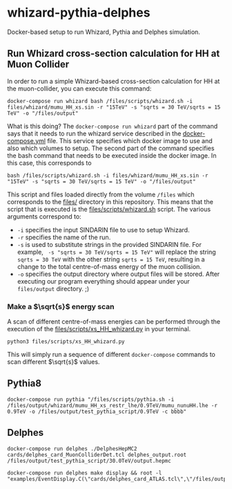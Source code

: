 # whizard-pythia-delphes
Docker-based setup to run Whizard, Pythia and Delphes simulation.

## Run Whizard cross-section calculation for HH at Muon Collider
In order to run a simple Whizard-based cross-section calculation for HH at the muon-collider, you can execute this command:
```
docker-compose run whizard bash /files/scripts/whizard.sh -i files/whizard/mumu_HH_xs.sin -r "15TeV" -s "sqrts = 30 TeV/sqrts = 15 TeV" -o "/files/output"
```
What is this doing? The `docker-compose run whizard` part of the command says that it needs to run the whizard service described in the [docker-compose.yml](docker-compose.yml) file. This service specifies which docker image to use and also which volumes to setup. The second part of the command specifies the bash command that needs to be executed inside the docker image. In this case, this corresponds to
```
bash /files/scripts/whizard.sh -i files/whizard/mumu_HH_xs.sin -r "15TeV" -s "sqrts = 30 TeV/sqrts = 15 TeV" -o "/files/output"
```
This script and files loaded directly from the volume `/files` which corresponds to the [files/](files/) directory in this repository. This means that the script that is executed is the [files/scripts/whizard.sh](files/scripts/whizard.sh) script. The various arguments correspond to:
  
- `-i` specifies the input SINDARIN file to use to setup Whizard.
- `-r` specifies the name of the run.
- `-s` is used to substitute strings in the provided SINDARIN file. For example, ` -s "sqrts = 30 TeV/sqrts = 15 TeV"` will replace the string `sqrts = 30 TeV` with the other string `sqrts = 15 TeV`, resulting in a change to the total centre-of-mass energy of the muon collision.
- `-o` specifies the output directory where output files will be stored. After executing our program everything should appear under your `files/output` directory. ;)

### Make a $\sqrt{s}$ energy scan
A scan of different centre-of-mass energies can be performed through the execution of the [files/scripts/xs_HH_whizard.py](files/scripts/xs_HH_whizard.py) in your terminal. 
```
python3 files/scripts/xs_HH_whizard.py
```
This will simply run a sequence of different `docker-compose` commands to scan different $\sqrt{s}$ values.

## Pythia8

```
docker-compose run pythia "/files/scripts/pythia.sh -i /files/output/whizard/mumu_HH_xs_restr_lhe/0.9TeV/mumu_nunuHH.lhe -r 0.9TeV -o /files/output/test_pythia_script/0.9TeV -c bbbb"
```

## Delphes

```
docker-compose run delphes ./DelphesHepMC2 cards/delphes_card_MuonColliderDet.tcl delphes_output.root /files/output/test_pythia_script/30.0TeV/output.hepmc
```

```
docker-compose run delphes make display && root -l "examples/EventDisplay.C(\"cards/delphes_card_ATLAS.tcl\",\"/files/output/delphes/30.0TeV/delphes_output_ATLAS.root\")"
```